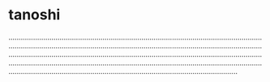 # tanoshi

................................................................................................................................................................................................................................................................................................................................................................................................................................................................................................................................................................................................................................